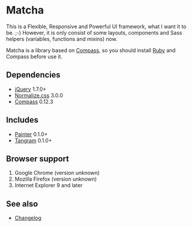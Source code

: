 # Matcha

This is a Flexible, Responsive and Powerful UI framework, what I want it to be. ;-) However, it is only consist of some layouts, components and Sass helpers (variables, functions and mixins) now.

Matcha is a library based on [Compass](http://compass-style.org/), so you should install [Ruby](https://www.ruby-lang.org/) and Compass before use it.

## Dependencies

* [jQuery](http://jquery.com/) 1.7.0+
* [Normalize.css](http://necolas.github.io/normalize.css/) 3.0.0
* [Compass](http://compass-style.org/) 0.12.3

## Includes

* [Painter](https://github.com/ourai/painter) 0.1.0+
* [Tangram](https://github.com/ourai/tangram) 0.1.0+

## Browser support

1.  Google Chrome (version unknown)
2.  Mozilla Firefox (version unknown)
3.  Internet Explorer 9 and later

## See also

- [Changelog](CHANGELOG.md)
